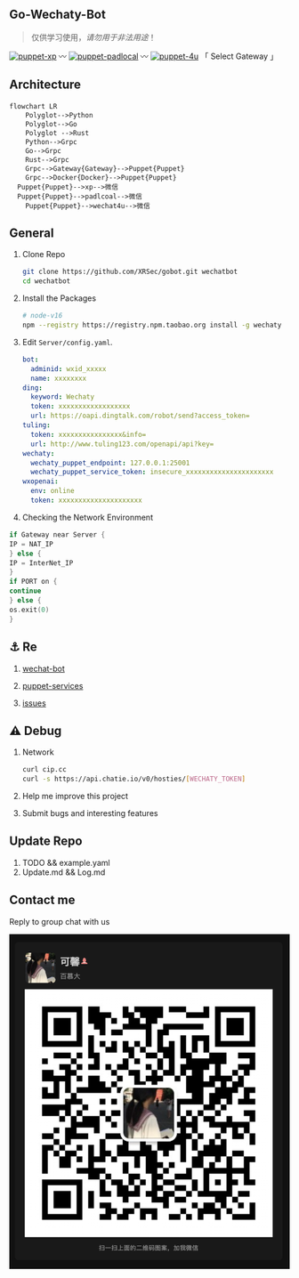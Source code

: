 ## Go-Wechaty-Bot

> 仅供学习使用，*请勿用于非法用途*！

[1]: https://img.shields.io/badge/puppet-xp-blue
[2]: https://img.shields.io/badge/puppet-padlocal-blue
[3]: https://img.shields.io/badge/puppet-4u-blue
[5]: https://github.com/XRSec/gobot/tree/xp
[6]: https://github.com/XRSec/gobot/tree/padlocal
[7]: https://github.com/XRSec/gobot/tree/4u

[![puppet-xp][1]][5] 〰️ [![puppet-padlocal][2]][6] 〰️ [![puppet-4u][3]][7] 「 Select Gateway 」

## Architecture

```mermaid
flowchart LR
    Polyglot-->Python
    Polyglot-->Go
    Polyglot -->Rust
    Python-->Grpc
    Go-->Grpc
    Rust-->Grpc
    Grpc-->Gateway{Gateway}-->Puppet{Puppet}
    Grpc-->Docker{Docker}-->Puppet{Puppet}
  Puppet{Puppet}-->xp-->微信
  Puppet{Puppet}-->padlcoal-->微信
    Puppet{Puppet}-->wechat4u-->微信
```

## General

1. Clone Repo

   ```bash
   git clone https://github.com/XRSec/gobot.git wechatbot
   cd wechatbot
   ```

2. Install the Packages

   ```bash
   # node-v16
   npm --registry https://registry.npm.taobao.org install -g wechaty
   ```

3. Edit `Server/config.yaml`.

   ```yaml
   bot:
     adminid: wxid_xxxxx
     name: xxxxxxxx
   ding:
     keyword: Wechaty
     token: xxxxxxxxxxxxxxxxxx
     url: https://oapi.dingtalk.com/robot/send?access_token=
   tuling:
     token: xxxxxxxxxxxxxxxx&info=
     url: http://www.tuling123.com/openapi/api?key=
   wechaty:
     wechaty_puppet_endpoint: 127.0.0.1:25001
     wechaty_puppet_service_token: insecure_xxxxxxxxxxxxxxxxxxxxxx
   wxopenai:
     env: online
     token: xxxxxxxxxxxxxxxxxxxxx
   ```

4. Checking the Network Environment

  ```go
  if Gateway near Server {
  IP = NAT_IP
  } else {
  IP = InterNet_IP
  }
  if PORT on {
  continue
  } else {
  os.exit(0)
  }
  ```

## ⚓️ Re

1. [wechat-bot](https://github.com/cixingguangming55555/wechat-bot/blob/master/pic/doc.md)

2. [puppet-services](https://wechaty.js.org/docs/puppet-services/diy/#all-in-one-command)

3. [issues](https://github.com/wechaty/puppet-xp/issues/38)

## ⚠️ Debug

1. Network

   ```bash
   curl cip.cc
   curl -s https://api.chatie.io/v0/hosties/[WECHATY_TOKEN]
   ```

2. Help me improve this project

3. Submit bugs and interesting features

## Update Repo

1. TODO && example.yaml
2. Update.md && Log.md

## Contact me

Reply to group chat with us

![wxid: XRSec_MSG](Image/bot.png)
